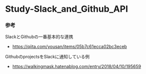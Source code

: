 # Study-Slack_and_Github_API

### 参考
SlackとGithubの一番基本的な連携
  - https://qiita.com/yousan/items/05b7c61ecca02bc3eceb

GithubのprojectsをSlackに通知している例
  - https://walkingmask.hatenablog.com/entry/2018/04/10/195659
